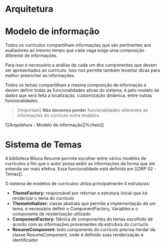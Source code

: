 # Arquitetura

# Modelo de informação

Todos os currículos compartilham informações que são pertinentes aos avaliadores ao mesmo tempo que cada vaga exige uma composição diferente de informações.

Para isso é necessário a análise de cada um dos componentes que devem ser apresentados ao currículo. Isso nos permite também levantar dicas para melhor preencher as informações.

Todos os temas compartilham a mesma composição de informação e devem definir todas as funcionalidades ativas do sistema, é pelo modelo de dados que será feita a localização, customização dinâmica, entre outras funcionalidades.

> [!important] **Não devemos perder** funcionalidades referentes as informações do currículo entre modelos.

![[Arquitetura - Modelo de informação||%cheio]]
# Sistema de Temas

A biblioteca Biluca Resume permite escolher entre vários modelos de currículos a fim que o autor possa exibir as informações da forma que ele entenda ser mais efetiva. Essa funcionalidade está definida em [[DRP 02 - Temas]].

O sistema de modelos de currículos utiliza principalmente 4 estruturas:

- **ThemeFactory:** responsável por retornar a estrutura inicial que irá renderizar o tema do currículo
- **ThemeInitializer:** classe abstrata que permite a implementação de um tema, é necessário definir o ComponentFactory, Variables e o componente de renderização utilizado
- **ComponentFactory:** fábrica de componentes do temas escolhido de acordo com as informações provenientes da estrutura do curríuclo
- **ResumeComponent:** todo componente do currículo precisa herdar da classe ResumeComponent, onde é definido suas renderização e identificador

